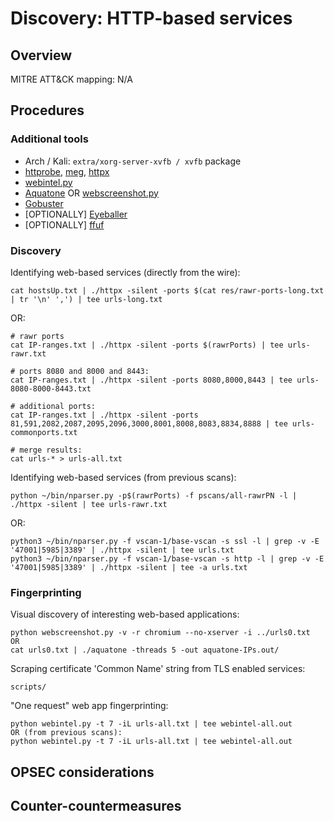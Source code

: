 
# Discovery: HTTP-based services

## Overview

MITRE ATT&CK mapping: N/A

## Procedures

### Additional tools

 - Arch / Kali: `extra/xorg-server-xvfb / xvfb` package
 - [httprobe](https://github.com/tomnomnom/httprobe/releases/latest), [meg](https://github.com/tomnomnom/meg/releases/latest), [httpx](https://github.com/projectdiscovery/httpx/releases/latest)
 - [webintel.py](https://github.com/danamodio/webintel)
 - [Aquatone](https://github.com/michenriksen/aquatone/releases/latest) OR [webscreenshot.py](https://github.com/maaaaz/webscreenshot)
 - [Gobuster](https://github.com/OJ/gobuster/releases/latest)
 - [OPTIONALLY] [Eyeballer](https://github.com/bishopfox/eyeballer)
 - [OPTIONALLY] [ffuf](https://github.com/ffuf/ffuf/releases/latest)

### Discovery

Identifying web-based services (directly from the wire):

```
cat hostsUp.txt | ./httpx -silent -ports $(cat res/rawr-ports-long.txt | tr '\n' ',') | tee urls-long.txt
```

OR:

```
# rawr ports
cat IP-ranges.txt | ./httpx -silent -ports $(rawrPorts) | tee urls-rawr.txt

# ports 8080 and 8000 and 8443:
cat IP-ranges.txt | ./httpx -silent -ports 8080,8000,8443 | tee urls-8080-8000-8443.txt

# additional ports:
cat IP-ranges.txt | ./httpx -silent -ports 81,591,2082,2087,2095,2096,3000,8001,8008,8083,8834,8888 | tee urls-commonports.txt

# merge results:
cat urls-* > urls-all.txt
```

Identifying web-based services (from previous scans):

```
python ~/bin/nparser.py -p$(rawrPorts) -f pscans/all-rawrPN -l | ./httpx -silent | tee urls-rawr.txt
```

OR:

```
python3 ~/bin/nparser.py -f vscan-1/base-vscan -s ssl -l | grep -v -E '47001|5985|3389' | ./httpx -silent | tee urls.txt
python3 ~/bin/nparser.py -f vscan-1/base-vscan -s http -l | grep -v -E '47001|5985|3389' | ./httpx -silent | tee -a urls.txt
```

### Fingerprinting

Visual discovery of interesting web-based applications:

```
python webscreenshot.py -v -r chromium --no-xserver -i ../urls0.txt
OR
cat urls0.txt | ./aquatone -threads 5 -out aquatone-IPs.out/
```

Scraping certificate 'Common Name' string from TLS enabled services:

```
scripts/
```

"One request" web app fingerprinting:

    python webintel.py -t 7 -iL urls-all.txt | tee webintel-all.out
    OR (from previous scans):
    python webintel.py -t 7 -iL urls-all.txt | tee webintel-all.out


## OPSEC considerations

## Counter-countermeasures
